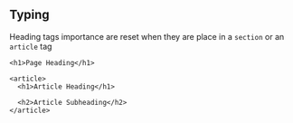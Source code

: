 ## Typing

Heading tags importance are reset when they are place in a  ```section``` or an ```article``` tag

    <h1>Page Heading</h1>

    <article>
      <h1>Article Heading</h1>

      <h2>Article Subheading</h2>
    </article>

